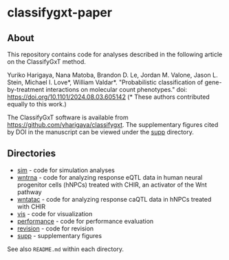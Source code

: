# classifygxt-paper

## About 

This repository contains code for analyses described in the following article on the ClassifyGxT method.

Yuriko Harigaya, 
Nana Matoba,
Brandon D. Le,
Jordan M. Valone,
Jason L. Stein,
Michael I. Love\*,
William Valdar\*.
"Probabilistic classification of gene-by-treatment interactions on molecular count phenotypes."
doi: https://doi.org/10.1101/2024.08.03.605142
(\* These authors contributed equally to this work.)

The ClassifyGxT software is available from <https://github.com/yharigaya/classifygxt>.
The supplementary figures cited by DOI in the manuscript can be viewed under the [supp](https://github.com/yharigaya/classifygxt-paper/tree/main/supp) directory.

## Directories

* [sim](https://github.com/yharigaya/classifygxt-paper/tree/main/sim) - code for simulation analyses 
* [wntrna](https://github.com/yharigaya/classifygxt-paper/tree/main/wntrna) - code for analyzing response eQTL data in human neural progenitor cells (hNPCs) treated with CHIR, an activator of the Wnt pathway
* [wntatac](https://github.com/yharigaya/classifygxt-paper/tree/main/wntatac) - code for analyzing response caQTL data in hNPCs treated with CHIR
* [vis](https://github.com/yharigaya/classifygxt-paper/tree/main/vis) - code for visualization
* [performance](https://github.com/yharigaya/classifygxt-paper/tree/main/performance) - code for performance evaluation
* [revision](https://github.com/yharigaya/classifygxt-paper/tree/main/revision) - code for revision
* [supp](https://github.com/yharigaya/classifygxt-paper/tree/main/supp) - supplementary figures

See also `README.md` within each directory.


